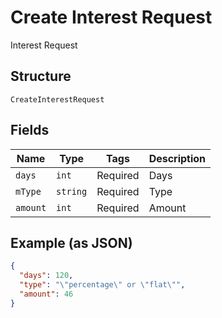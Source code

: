 
# Create Interest Request

Interest Request

## Structure

`CreateInterestRequest`

## Fields

| Name | Type | Tags | Description |
|  --- | --- | --- | --- |
| `days` | `int` | Required | Days |
| `mType` | `string` | Required | Type |
| `amount` | `int` | Required | Amount |

## Example (as JSON)

```json
{
  "days": 120,
  "type": "\"percentage\" or \"flat\"",
  "amount": 46
}
```

